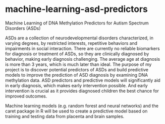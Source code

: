 # machine-learning-asd-predictors
Machine Learning of DNA Methylation Predictors for Autism Spectrum Disorders (ASDs)

ASDs are a collection of neurodevelopmental disorders characterized, in varying degrees, by restricted interests, repetitive behaviors and impairments in social interaction. There are currently no reliable biomarkers for diagnosis or treatment of ASDs, so they are clinically diagnosed by behavior, making early diagnosis challenging. The average age at diagnosis is more than 3 years, which is much later than ideal. The purpose of my project is to discover potential predictors of ASDs and build predictive models to improve the prediction of ASD diagnosis by examining DNA methylation data. ASD predictors and predictive models will significantly aid in early diagnosis, which makes early intervention possible. And early intervention is crucial as it provides diagnosed children the best chance for improved outcomes.

Machine learning models (e.g. random forest and neural networks) and the caret package in R will be used to create a predictive model based on training and testing data from placenta and brain samples. 
